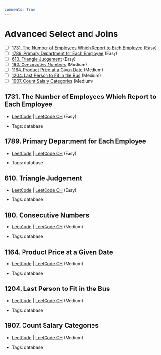 ```yaml
---
comments: True
---
```


# Advanced Select and Joins

- [ ] [1731. The Number of Employees Which Report to Each Employee](https://leetcode.cn/problems/the-number-of-employees-which-report-to-each-employee/) (Easy)
- [ ] [1789. Primary Department for Each Employee](https://leetcode.cn/problems/primary-department-for-each-employee/) (Easy)
- [ ] [610. Triangle Judgement](https://leetcode.cn/problems/triangle-judgement/) (Easy)
- [ ] [180. Consecutive Numbers](https://leetcode.cn/problems/consecutive-numbers/) (Medium)
- [ ] [1164. Product Price at a Given Date](https://leetcode.cn/problems/product-price-at-a-given-date/) (Medium)
- [ ] [1204. Last Person to Fit in the Bus](https://leetcode.cn/problems/last-person-to-fit-in-the-bus/) (Medium)
- [ ] [1907. Count Salary Categories](https://leetcode.cn/problems/count-salary-categories/) (Medium)

## 1731. The Number of Employees Which Report to Each Employee

-   [LeetCode](https://leetcode.com/problems/the-number-of-employees-which-report-to-each-employee/) | [LeetCode CH](https://leetcode.cn/problems/the-number-of-employees-which-report-to-each-employee/) (Easy)

-   Tags: database

## 1789. Primary Department for Each Employee

-   [LeetCode](https://leetcode.com/problems/primary-department-for-each-employee/) | [LeetCode CH](https://leetcode.cn/problems/primary-department-for-each-employee/) (Easy)

-   Tags: database

## 610. Triangle Judgement

-   [LeetCode](https://leetcode.com/problems/triangle-judgement/) | [LeetCode CH](https://leetcode.cn/problems/triangle-judgement/) (Easy)

-   Tags: database

## 180. Consecutive Numbers

-   [LeetCode](https://leetcode.com/problems/consecutive-numbers/) | [LeetCode CH](https://leetcode.cn/problems/consecutive-numbers/) (Medium)

-   Tags: database

## 1164. Product Price at a Given Date

-   [LeetCode](https://leetcode.com/problems/product-price-at-a-given-date/) | [LeetCode CH](https://leetcode.cn/problems/product-price-at-a-given-date/) (Medium)

-   Tags: database

## 1204. Last Person to Fit in the Bus

-   [LeetCode](https://leetcode.com/problems/last-person-to-fit-in-the-bus/) | [LeetCode CH](https://leetcode.cn/problems/last-person-to-fit-in-the-bus/) (Medium)

-   Tags: database

## 1907. Count Salary Categories

-   [LeetCode](https://leetcode.com/problems/count-salary-categories/) | [LeetCode CH](https://leetcode.cn/problems/count-salary-categories/) (Medium)

-   Tags: database
